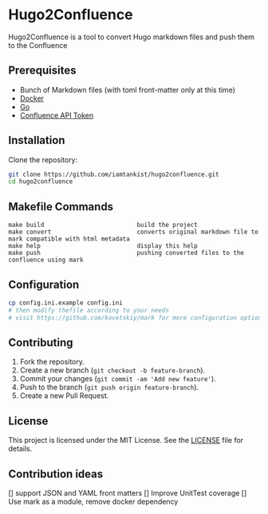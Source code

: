 # Hugo2Confluence

Hugo2Confluence is a tool to convert Hugo markdown files and push them to the Confluence

## Prerequisites

- Bunch of Markdown files (with toml front-matter only at this time)
- [Docker](https://www.docker.com/)
- [Go](https://golang.org/doc/install)
- [Confluence API Token](https://developer.atlassian.com/cloud/confluence/basic-auth-for-rest-apis/)

## Installation

Clone the repository:

```sh
git clone https://github.com/iamtankist/hugo2confluence.git
cd hugo2confluence
```

## Makefile Commands

```
make build                          build the project
make convert                        converts original markdown file to mark compatible with html metadata
make help                           display this help
make push                           pushing converted files to the confluence using mark
```


## Configuration

```sh
cp config.ini.example config.ini
# then modify thefile according to your needs
# visit https://github.com/kovetskiy/mark for more configuration options
```

## Contributing

1. Fork the repository.
2. Create a new branch (`git checkout -b feature-branch`).
3. Commit your changes (`git commit -am 'Add new feature'`).
4. Push to the branch (`git push origin feature-branch`).
5. Create a new Pull Request.

## License

This project is licensed under the MIT License. See the [LICENSE](LICENSE) file for details.

## Contribution ideas
[] support JSON and YAML front matters
[] Improve UnitTest coverage
[] Use mark as a module, remove docker dependency

